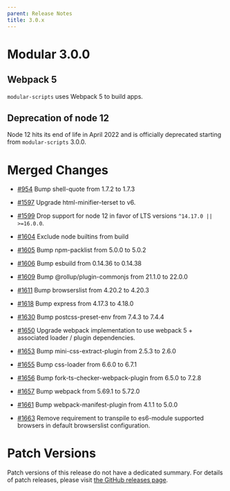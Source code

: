 ```yaml
---
parent: Release Notes
title: 3.0.x
---
```


# Modular 3.0.0

## Webpack 5

`modular-scripts` uses Webpack 5 to build apps.

## Deprecation of node 12

Node 12 hits its end of life in April 2022 and is officially deprecated starting
from `modular-scripts` 3.0.0.

# Merged Changes

- [#954](https://github.com/jpmorganchase/modular/pull/954) Bump shell-quote
  from 1.7.2 to 1.7.3

- [#1597](https://github.com/jpmorganchase/modular/pull/1597) Upgrade
  html-minifier-terset to v6.

- [#1599](https://github.com/jpmorganchase/modular/pull/1599) Drop support for
  node 12 in favor of LTS versions `^14.17.0 || >=16.0.0`.

* [#1604](https://github.com/jpmorganchase/modular/pull/1604) Exclude node
  builtins from build

* [#1605](https://github.com/jpmorganchase/modular/pull/1605) Bump npm-packlist
  from 5.0.0 to 5.0.2

- [#1606](https://github.com/jpmorganchase/modular/pull/1606) Bump esbuild from
  0.14.36 to 0.14.38

- [#1609](https://github.com/jpmorganchase/modular/pull/1609) Bump
  @rollup/plugin-commonjs from 21.1.0 to 22.0.0

* [#1611](https://github.com/jpmorganchase/modular/pull/1611) Bump browserslist
  from 4.20.2 to 4.20.3

- [#1618](https://github.com/jpmorganchase/modular/pull/1618) Bump express from
  4.17.3 to 4.18.0

- [#1630](https://github.com/jpmorganchase/modular/pull/1630) Bump
  postcss-preset-env from 7.4.3 to 7.4.4

* [#1650](https://github.com/jpmorganchase/modular/pull/1650) Upgrade webpack
  implementation to use webpack 5 + associated loader / plugin dependencies.

* [#1653](https://github.com/jpmorganchase/modular/pull/1653) Bump
  mini-css-extract-plugin from 2.5.3 to 2.6.0

- [#1655](https://github.com/jpmorganchase/modular/pull/1655) Bump css-loader
  from 6.6.0 to 6.7.1

* [#1656](https://github.com/jpmorganchase/modular/pull/1656) Bump
  fork-ts-checker-webpack-plugin from 6.5.0 to 7.2.8

- [#1657](https://github.com/jpmorganchase/modular/pull/1657) Bump webpack from
  5.69.1 to 5.72.0

* [#1661](https://github.com/jpmorganchase/modular/pull/1661) Bump
  webpack-manifest-plugin from 4.1.1 to 5.0.0

- [#1663](https://github.com/jpmorganchase/modular/pull/1663) Remove requirement
  to transpile to es6-module supported browsers in default browserslist
  configuration.

# Patch Versions

Patch versions of this release do not have a dedicated summary. For details of
patch releases, please visit
[the GitHub releases page](https://github.com/jpmorganchase/modular/releases).
